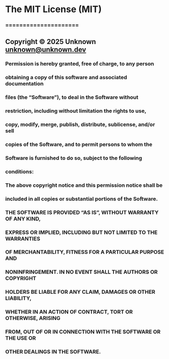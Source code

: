 # The MIT License (MIT)
### =====================

## Copyright © 2025 Unknown <unknown@unknown.dev>

### Permission is hereby granted, free of charge, to any person
### obtaining a copy of this software and associated documentation
### files (the “Software”), to deal in the Software without
### restriction, including without limitation the rights to use,
### copy, modify, merge, publish, distribute, sublicense, and/or sell
### copies of the Software, and to permit persons to whom the
### Software is furnished to do so, subject to the following
### conditions:

### The above copyright notice and this permission notice shall be
### included in all copies or substantial portions of the Software.

### THE SOFTWARE IS PROVIDED “AS IS”, WITHOUT WARRANTY OF ANY KIND,
### EXPRESS OR IMPLIED, INCLUDING BUT NOT LIMITED TO THE WARRANTIES
### OF MERCHANTABILITY, FITNESS FOR A PARTICULAR PURPOSE AND
### NONINFRINGEMENT. IN NO EVENT SHALL THE AUTHORS OR COPYRIGHT
### HOLDERS BE LIABLE FOR ANY CLAIM, DAMAGES OR OTHER LIABILITY,
### WHETHER IN AN ACTION OF CONTRACT, TORT OR OTHERWISE, ARISING
### FROM, OUT OF OR IN CONNECTION WITH THE SOFTWARE OR THE USE OR
### OTHER DEALINGS IN THE SOFTWARE.
